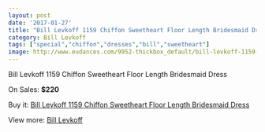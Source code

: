 ```yaml
---
layout: post
date: '2017-01-27'
title: "Bill Levkoff 1159 Chiffon Sweetheart Floor Length Bridesmaid Dress"
category: Bill Levkoff
tags: ["special","chiffon","dresses","bill","sweetheart"]
image: http://www.eudances.com/9952-thickbox_default/bill-levkoff-1159-chiffon-sweetheart-floor-length-bridesmaid-dress.jpg
---
```

Bill Levkoff 1159 Chiffon Sweetheart Floor Length Bridesmaid Dress

On Sales: **$220**
<a href="https://www.eudances.com/en/bill-levkoff/3274-bill-levkoff-1159-chiffon-sweetheart-floor-length-bridesmaid-dress.html"><amp-img layout="responsive" width="600" height="600" src="//www.eudances.com/9952-thickbox_default/bill-levkoff-1159-chiffon-sweetheart-floor-length-bridesmaid-dress.jpg" alt="Bill Levkoff 1159 Chiffon Sweetheart Floor Length Bridesmaid Dress 0" /></a>
<a href="https://www.eudances.com/en/bill-levkoff/3274-bill-levkoff-1159-chiffon-sweetheart-floor-length-bridesmaid-dress.html"><amp-img layout="responsive" width="600" height="600" src="//www.eudances.com/9953-thickbox_default/bill-levkoff-1159-chiffon-sweetheart-floor-length-bridesmaid-dress.jpg" alt="Bill Levkoff 1159 Chiffon Sweetheart Floor Length Bridesmaid Dress 1" /></a>
<a href="https://www.eudances.com/en/bill-levkoff/3274-bill-levkoff-1159-chiffon-sweetheart-floor-length-bridesmaid-dress.html"><amp-img layout="responsive" width="600" height="600" src="//www.eudances.com/9954-thickbox_default/bill-levkoff-1159-chiffon-sweetheart-floor-length-bridesmaid-dress.jpg" alt="Bill Levkoff 1159 Chiffon Sweetheart Floor Length Bridesmaid Dress 2" /></a>
<a href="https://www.eudances.com/en/bill-levkoff/3274-bill-levkoff-1159-chiffon-sweetheart-floor-length-bridesmaid-dress.html"><amp-img layout="responsive" width="600" height="600" src="//www.eudances.com/9955-thickbox_default/bill-levkoff-1159-chiffon-sweetheart-floor-length-bridesmaid-dress.jpg" alt="Bill Levkoff 1159 Chiffon Sweetheart Floor Length Bridesmaid Dress 3" /></a>

Buy it: [Bill Levkoff 1159 Chiffon Sweetheart Floor Length Bridesmaid Dress](https://www.eudances.com/en/bill-levkoff/3274-bill-levkoff-1159-chiffon-sweetheart-floor-length-bridesmaid-dress.html "Bill Levkoff 1159 Chiffon Sweetheart Floor Length Bridesmaid Dress")

View more: [Bill Levkoff](https://www.eudances.com/en/57-bill-levkoff "Bill Levkoff")